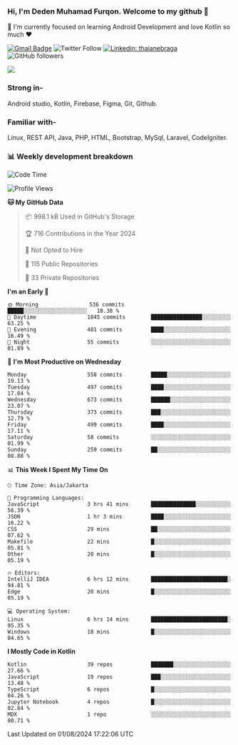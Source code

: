 ### Hi, I'm Deden Muhamad Furqon. Welcome to my github 👋

<!--
**furqoncreative/furqoncreative** is a ✨ _special_ ✨ repository because its `README.md` (this file) appears on your GitHub profile.

Here are some ideas to get you started:

- 🔭 I’m currently working on ...
- 👯 I’m looking to collaborate on ...
- 🤔 I’m looking for help with ...
- 💬 Ask me about ...
- 📫 How to reach me: ...
- 😄 Pronouns: ...
- ⚡ Fun fact: ...
-->

  🌱 I'm currently focused on learning Android Development and love Kotlin so much ❤ 

[![Gmail Badge](https://img.shields.io/badge/-furqoncreative24@gmail.com-c14438?style=flat-square&logo=Gmail&logoColor=white&link=mailto:furqoncreative24@gmail.com)](mailto:furqoncreative24@gmail.com)
![Twitter Follow](https://img.shields.io/twitter/follow/furqoncreative?label=Follow)
[![Linkedin: thaianebraga](https://img.shields.io/badge/-Deden_Muhamad_Furqon-blue?style=flat-square&logo=Linkedin&logoColor=white&link=https://www.linkedin.com/in/anmol-p-singh/)](https://www.linkedin.com/in/furqoncreative/)
![GitHub followers](https://img.shields.io/github/followers/furqoncreative?label=Follow&style=social)

<img src="https://github-readme-stats.sera5-dev.vercel.app/api?username=furqoncreative&hide=stars&show_icons=true&count_private=true&include_all_commits=true&title_color=#008080&icon_color=#008080&hide_border=true" width="">

### Strong in-

Android studio, Kotlin, Firebase, Figma, Git, Github.

### Familiar with-
Linux, REST API, Java, PHP, HTML, Bootstrap, MySql, Laravel, CodeIgniter.

### 📊 Weekly development breakdown

<!--START_SECTION:waka-->
![Code Time](http://img.shields.io/badge/Code%20Time-2%2C560%20hrs%2044%20mins-blue)

![Profile Views](http://img.shields.io/badge/Profile%20Views-0-blue)

**🐱 My GitHub Data** 

> 📦 998.1 kB Used in GitHub's Storage 
 > 
> 🏆 716 Contributions in the Year 2024
 > 
> 🚫 Not Opted to Hire
 > 
> 📜 115 Public Repositories 
 > 
> 🔑 33 Private Repositories 
 > 
**I'm an Early 🐤** 

```text
🌞 Morning                536 commits         █████░░░░░░░░░░░░░░░░░░░░   18.38 % 
🌆 Daytime                1845 commits        ████████████████░░░░░░░░░   63.25 % 
🌃 Evening                481 commits         ████░░░░░░░░░░░░░░░░░░░░░   16.49 % 
🌙 Night                  55 commits          ░░░░░░░░░░░░░░░░░░░░░░░░░   01.89 % 
```
📅 **I'm Most Productive on Wednesday** 

```text
Monday                   558 commits         █████░░░░░░░░░░░░░░░░░░░░   19.13 % 
Tuesday                  497 commits         ████░░░░░░░░░░░░░░░░░░░░░   17.04 % 
Wednesday                673 commits         ██████░░░░░░░░░░░░░░░░░░░   23.07 % 
Thursday                 373 commits         ███░░░░░░░░░░░░░░░░░░░░░░   12.79 % 
Friday                   499 commits         ████░░░░░░░░░░░░░░░░░░░░░   17.11 % 
Saturday                 58 commits          ░░░░░░░░░░░░░░░░░░░░░░░░░   01.99 % 
Sunday                   259 commits         ██░░░░░░░░░░░░░░░░░░░░░░░   08.88 % 
```


📊 **This Week I Spent My Time On** 

```text
🕑︎ Time Zone: Asia/Jakarta

💬 Programming Languages: 
JavaScript               3 hrs 41 mins       ██████████████░░░░░░░░░░░   56.39 % 
JSON                     1 hr 3 mins         ████░░░░░░░░░░░░░░░░░░░░░   16.22 % 
CSS                      29 mins             ██░░░░░░░░░░░░░░░░░░░░░░░   07.62 % 
Makefile                 22 mins             █░░░░░░░░░░░░░░░░░░░░░░░░   05.81 % 
Other                    20 mins             █░░░░░░░░░░░░░░░░░░░░░░░░   05.19 % 

🔥 Editors: 
IntelliJ IDEA            6 hrs 12 mins       ████████████████████████░   94.81 % 
Edge                     20 mins             █░░░░░░░░░░░░░░░░░░░░░░░░   05.19 % 

💻 Operating System: 
Linux                    6 hrs 14 mins       ████████████████████████░   95.35 % 
Windows                  18 mins             █░░░░░░░░░░░░░░░░░░░░░░░░   04.65 % 
```

**I Mostly Code in Kotlin** 

```text
Kotlin                   39 repos            ███████░░░░░░░░░░░░░░░░░░   27.66 % 
JavaScript               19 repos            ███░░░░░░░░░░░░░░░░░░░░░░   13.48 % 
TypeScript               6 repos             █░░░░░░░░░░░░░░░░░░░░░░░░   04.26 % 
Jupyter Notebook         4 repos             █░░░░░░░░░░░░░░░░░░░░░░░░   02.84 % 
MDX                      1 repo              ░░░░░░░░░░░░░░░░░░░░░░░░░   00.71 % 
```




 Last Updated on 01/08/2024 17:22:06 UTC
<!--END_SECTION:waka-->
